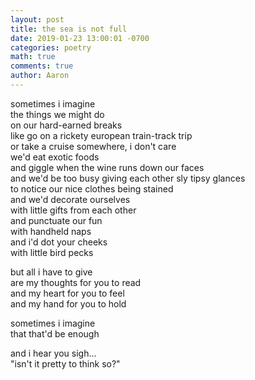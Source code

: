 ```yaml
---
layout: post
title: the sea is not full
date: 2019-01-23 13:00:01 -0700
categories: poetry 
math: true
comments: true
author: Aaron
---
```



sometimes i imagine  
the things we might do  
on our hard-earned breaks  
like go on a rickety european train-track trip  
or take a cruise somewhere, i don't care  
we'd eat exotic foods  
and giggle when the wine runs down our faces  
and we'd be too busy giving each other sly tipsy glances  
to notice our nice clothes being stained  
and we'd decorate ourselves  
with little gifts from each other  
and punctuate our fun  
with handheld naps  
and i'd dot your cheeks  
with little bird pecks  

but all i have to give  
are my thoughts for you to read  
and my heart for you to feel  
and my hand for you to hold  

sometimes i imagine  
that that'd be enough  

and i hear you sigh...  
"isn't it pretty to think so?"  